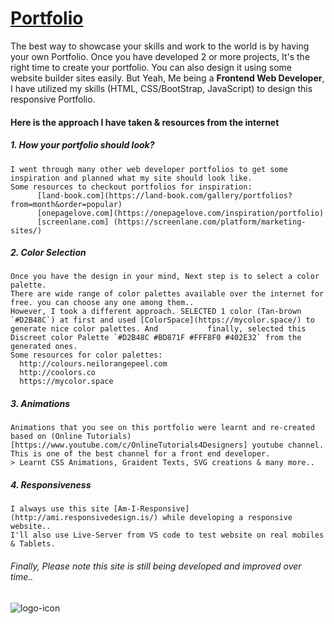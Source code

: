 # [Portfolio](https://dawood.netlify.app/)
  The best way to showcase your skills and work to the world is by having your own Portfolio.
  Once you have developed 2 or more projects, It's the right time to create your portfolio.
  You can also design it using some website builder sites easily. But Yeah, Me being a **Frontend Web Developer**, I have utilized my skills (HTML, CSS/BootStrap, JavaScript) to     design this responsive Portfolio.

#### Here is the approach I have taken & resources from the internet

##### 1. How your portfolio should look?
    I went through many other web developer portfolios to get some inspiration and planned what my site should look like.
    Some resources to checkout portfolios for inspiration:
          [land-book.com](https://land-book.com/gallery/portfolios?from=month&order=popular)
          [onepagelove.com](https://onepagelove.com/inspiration/portfolio)
          [screenlane.com] (https://screenlane.com/platform/marketing-sites/)

##### 2. Color Selection
    Once you have the design in your mind, Next step is to select a color palette.
    There are wide range of color palettes available over the internet for free. you can choose any one among them..
    However, I took a different approach. SELECTED 1 color (Tan-brown `#D2B48C`) at first and used [ColorSpace](https://mycolor.space/) to generate nice color palettes. And           finally, selected this Discreet color Palette `#D2B48C #BD871F #FFF8F0 #402E32` from the generated ones.
    Some resources for color palettes:
      http://colours.neilorangepeel.com
      http://coolors.co
      https://mycolor.space

##### 3. Animations
    Animations that you see on this portfolio were learnt and re-created based on (Online Tutorials)[https://www.youtube.com/c/OnlineTutorials4Designers] youtube channel. 
    This is one of the best channel for a front end developer.
    > Learnt CSS Animations, Graident Texts, SVG creations & many more..

##### 4. Responsiveness
    I always use this site [Am-I-Responsive](http://ami.responsivedesign.is/) while developing a responsive website..
    I'll also use Live-Server from VS code to test website on real mobiles & Tablets.

###### Finally, Please note this site is still being developed and improved over time..

![logo-icon](https://user-images.githubusercontent.com/33810029/132158329-7b3d089c-a692-4f04-89b7-63a7630a10e3.PNG)
